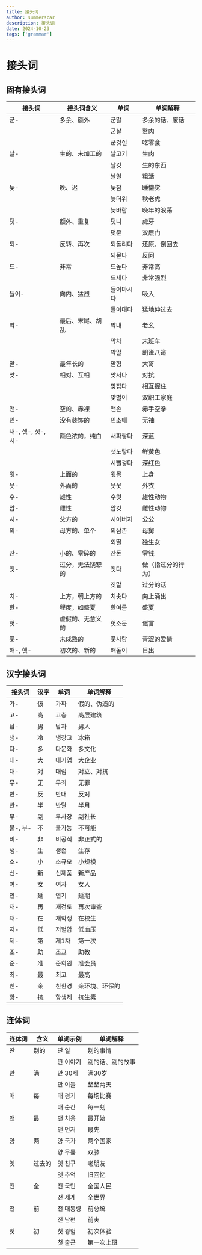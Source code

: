 ```yaml
---
title: 接头词
author: summerscar
description: 接头词
date: 2024-10-23
tags: ['grammar']
---
```


# 接头词

## 固有接头词

| 接头词 | 接头词含义      | 单词        | 单词解释             |
|--------|-----------------|-------------|----------------------|
| 군-    | 多余、额外       | 군말        | 多余的话、废话        |
|        |                 | 군살        | 赘肉                 |
|        |                 | 군것질      | 吃零食               |
| 날-    | 生的、未加工的   | 날고기      | 生肉                 |
|        |                 | 날것        | 生的东西             |
|        |                 | 날일        | 粗活                 |
| 늦-    | 晚、迟          | 늦잠        | 睡懒觉               |
|        |                 | 늦더위      | 秋老虎               |
|        |                 | 늦바람      | 晚年的浪荡           |
| 덧-    | 额外、重复       | 덧니        | 虎牙                 |
|        |                 | 덧문        | 双层门               |
| 되-    | 反转、再次       | 되돌리다    | 还原，倒回去         |
|        |                 | 되묻다      | 反问                 |
| 드-     | 非常      | 드높다       | 非常高                      |
|         |           | 드세다       | 非常强烈                    |
| 들이-  | 向内、猛烈       | 들이마시다  | 吸入                 |
|        |                 | 들이대다    | 猛地伸过去           |
| 막-     | 最后、末尾、胡乱         | 막내         | 老幺                        |
|         |                         | 막차         | 末班车                      |
|         |                         | 막말         | 胡说八道                    |
| 맏-    | 最年长的         | 맏형        | 大哥                 |
| 맞-     | 相对、互相               | 맞서다       | 对抗                        |
|         |                         | 맞잡다       | 相互握住         |
|         |                        | 맞벌이      | 双职工家庭             |
| 맨-    | 空的、赤裸       | 맨손        | 赤手空拳             |
| 민-    | 没有装饰的       | 민소매      | 无袖                 |
| 새-, 샛-, 싯-, 시- | 颜色浓的，纯白    | 새파랗다     | 深蓝                       |
|         |                         | 샛노랗다     | 鲜黄色                      |
|         |                         | 시뻘겋다     | 深红色                      |
| 윗-    | 上面的          | 윗몸        | 上身                 |
| 웃-    | 外面的          | 웃옷        | 外衣                 |
| 수-    | 雄性            | 수컷        | 雄性动物             |
| 암-    | 雌性            | 암컷        | 雌性动物             |
| 시-    | 父方的       | 시아버지    | 公公                 |
| 외-    | 母方的、单个     | 외삼촌      | 母舅                 |
|        |                 | 외딸        | 独生女               |
| 잔-    | 小的、零碎的     | 잔돈        | 零钱                 |
| 짓-     | 过分，无法饶恕的         | 짓다         | 做（指过分的行为）          |
|         |                         | 짓말         | 过分的话                    |
| 치-     | 上方，朝上方的           | 치솟다       | 向上涌出                   |
| 한-     | 程度，如盛夏             | 한여름       | 盛夏                        |
| 헛-    | 虚假的、无意义的 | 헛소문      | 谣言                 |
| 풋-    | 未成熟的         | 풋사랑      | 青涩的爱情           |
| 해-, 햇- | 初次的、新的             | 해돋이       | 日出                        |

## 汉字接头词

| 接头词  | 汉字  | 单词          | 单词解释                |
|---------|-------|---------------|-------------------------|
| 가-     | 仮    | 가짜          | 假的、伪造的             |
| 고-     | 高    | 고층          | 高层建筑                 |
| 남-     | 男    | 남자          | 男人                     |
| 냉-     | 冷    | 냉장고        | 冰箱                     |
| 다-     | 多    | 다문화        | 多文化                   |
| 대-     | 大    | 대기업        | 大企业                   |
| 대-     | 对    | 대립          | 对立、对抗               |
| 무-     | 无    | 무죄          | 无罪                     |
| 반-     | 反    | 반대          | 反对                     |
| 반-     | 半    | 반달          | 半月                     |
| 부-     | 副    | 부사장        | 副社长                   |
| 불-, 부- | 不   | 불가능        | 不可能                   |
| 비-     | 非    | 비공식        | 非正式的                 |
| 생-     | 生    | 생존          | 生存                     |
| 소-     | 小    | 소규모        | 小规模                   |
| 신-     | 新    | 신제품        | 新产品                   |
| 여-     | 女    | 여자          | 女人                     |
| 연-     | 延    | 연기          | 延期                     |
| 재-     | 再    | 재검토        | 再次审查                 |
| 재-     | 在    | 재학생        | 在校生                   |
| 저-     | 低    | 저혈압        | 低血压                   |
| 제-     | 第    | 제1차         | 第一次                   |
| 조-     | 助    | 조교          | 助教                     |
| 준-     | 准    | 준회원        | 准会员                   |
| 최-     | 最    | 최고          | 最高                     |
| 친-     | 亲    | 친환경        | 亲环境、环保的           |
| 항-     | 抗    | 항생제        | 抗生素                   |

## 连体词

| 连体词  | 含义      | 单词示例       | 单词解释                       |
|---------|-----------|----------------|--------------------------------|
| 딴      | 别的      | 딴 일          | 别的事情                       |
|         |           | 딴 이야기      | 别的话、别的故事               |
| 만      | 满        | 만 30세        | 满30岁                         |
|         |           | 만 이틀        | 整整两天                       |
| 매      | 每        | 매 경기        | 每场比赛                       |
|         |           | 매 순간        | 每一刻                         |
| 맨      | 最        | 맨 처음        | 最开始                         |
|         |           | 맨 먼저        | 最先                           |
| 양      | 两        | 양 국가        | 两个国家                       |
|         |           | 양 무릎        | 双膝                           |
| 옛      | 过去的    | 옛 친구        | 老朋友                         |
|         |           | 옛 추억        | 旧回忆                         |
| 전      | 全        | 전 국민        | 全国人民                       |
|         |           | 전 세계        | 全世界                         |
| 전      | 前        | 전 대통령      | 前总统                         |
|         |           | 전 남편        | 前夫                           |
| 첫      | 初        | 첫 경험        | 初次体验                       |
|         |           | 첫 출근        | 第一次上班                     |
